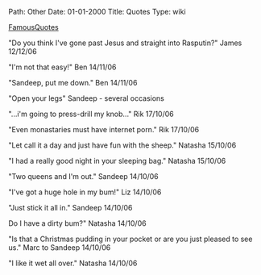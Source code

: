 Path: Other
Date: 01-01-2000
Title: Quotes
Type: wiki



[FamousQuotes](https://union.ic.ac.uk/rcc/caving/old/wiki/edit.php?n=Main.FamousQuotes)

"Do you think I've gone past Jesus and straight into Rasputin?" James
12/12/06

"I'm not that easy!" Ben 14/11/06

"Sandeep, put me down." Ben 14/11/06

"Open your legs" Sandeep - several occasions

"...i'm going to press-drill my knob..." Rik 17/10/06

"Even monastaries must have internet porn." Rik 17/10/06

"Let call it a day and just have fun with the sheep." Natasha 15/10/06

"I had a really good night in your sleeping bag." Natasha 15/10/06

"Two queens and I'm out." Sandeep 14/10/06

"I've got a huge hole in my bum!" Liz 14/10/06

"Just stick it all in." Sandeep 14/10/06

Do I have a dirty bum?" Natasha 14/10/06

"Is that a Christmas pudding in your pocket or are you just pleased to
see us." Marc to Sandeep 14/10/06

"I like it wet all over." Natasha 14/10/06
